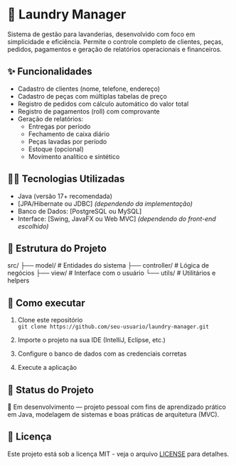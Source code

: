 # 🧺 Laundry Manager

Sistema de gestão para lavanderias, desenvolvido com foco em simplicidade e eficiência. Permite o controle completo de clientes, peças, pedidos, pagamentos e geração de relatórios operacionais e financeiros.

## ✨ Funcionalidades

- Cadastro de clientes (nome, telefone, endereço)
- Cadastro de peças com múltiplas tabelas de preço
- Registro de pedidos com cálculo automático do valor total
- Registro de pagamentos (roll) com comprovante
- Geração de relatórios:
  - Entregas por período
  - Fechamento de caixa diário
  - Peças lavadas por período
  - Estoque (opcional)
  - Movimento analítico e sintético

## 🧑‍💻 Tecnologias Utilizadas

- Java (versão 17+ recomendada)
- [JPA/Hibernate ou JDBC] *(dependendo da implementação)*
- Banco de Dados: [PostgreSQL ou MySQL]
- Interface: [Swing, JavaFX ou Web MVC] *(dependendo do front-end escolhido)*

## 📁 Estrutura do Projeto

src/
├── model/ # Entidades do sistema
├── controller/ # Lógica de negócios
├── view/ # Interface com o usuário
└── utils/ # Utilitários e helpers


## 🚀 Como executar

1. Clone este repositório  
   `git clone https://github.com/seu-usuario/laundry-manager.git`

2. Importe o projeto na sua IDE (IntelliJ, Eclipse, etc.)

3. Configure o banco de dados com as credenciais corretas

4. Execute a aplicação

## 📌 Status do Projeto

🚧 Em desenvolvimento — projeto pessoal com fins de aprendizado prático em Java, modelagem de sistemas e boas práticas de arquitetura (MVC).

## 📄 Licença

Este projeto está sob a licença MIT - veja o arquivo [LICENSE](LICENSE) para detalhes.

